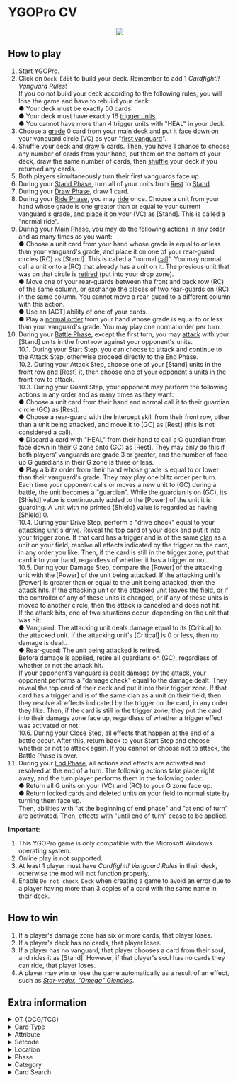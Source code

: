 # YGOPro CV

<p align="center">
	<img src="https://user-images.githubusercontent.com/18324297/85887521-466bff80-b7e8-11ea-9dc1-8522b21d4042.png">
</p>

## How to play
1. Start YGOPro.
2. Click on `Deck Edit` to build your deck. Remember to add 1 _Cardfight!! Vanguard Rules_!<br>
If you do not build your deck according to the following rules, you will lose the game and have to rebuild your deck:<br>
● Your deck must be exactly 50 cards.<br>
● Your deck must have exactly 16 [trigger units](https://cardfight.fandom.com/wiki/Trigger).<br>
● You cannot have more than 4 trigger units with "HEAL" in your deck.
3. Choose a [grade](https://cardfight.fandom.com/wiki/Card_Mechanics) 0 card from your main deck and put it face down on your vanguard circle (VC) as your "[first vanguard](https://cardfight.fandom.com/wiki/First_Vanguard)".<br>
4. Shuffle your deck and [draw](https://cardfight.fandom.com/wiki/Specific_Actions#Draw) 5 cards. Then, you have 1 chance to choose any number of cards from your hand, put them on the bottom of your deck, draw the same number of cards, then [shuffle](https://cardfight.fandom.com/wiki/Specific_Actions#Shuffle) your deck if you returned any cards.<br>
5. Both players simultaneously turn their first vanguards face up.
6. During your [Stand Phase](https://cardfight.fandom.com/wiki/Standard_Fight_Rules#Stand_Phase), turn all of your units from [Rest](https://cardfight.fandom.com/wiki/Specific_Actions#Stand_and_Rest) to [Stand]((https://cardfight.fandom.com/wiki/Specific_Actions#Stand_and_Rest)).
7. During your [Draw Phase](https://cardfight.fandom.com/wiki/Standard_Fight_Rules#Draw_Phase), draw 1 card.
8. During your [Ride Phase](https://cardfight.fandom.com/wiki/Standard_Fight_Rules#Ride_Phase), you may [ride](https://cardfight.fandom.com/wiki/Ride) once. Choose a unit from your hand whose grade is one greater than or equal to your current vanguard's grade, and [place](https://cardfight.fandom.com/wiki/Specific_Actions#Place) it on your (VC) as [Stand]. This is called a "normal ride".<br>
9. During your [Main Phase](https://cardfight.fandom.com/wiki/Standard_Fight_Rules#Main_Phase), you may do the following actions in any order and as many times as you want:<br>
● Choose a unit card from your hand whose grade is equal to or less than your vanguard's grade, and place it on one of your rear-guard circles (RC) as [Stand]. This is called a "normal [call](https://cardfight.fandom.com/wiki/Call)". You may normal call a unit onto a (RC) that already has a unit on it. The previous unit that was on that circle is [retired](https://cardfight.fandom.com/wiki/Specific_Actions#Retire) (put into your drop zone).<br>
● Move one of your rear-guards between the front and back row (RC) of the same column, or exchange the places of two rear-guards on (RC) in the same column. You cannot move a rear-guard to a different column with this action.<br>
● Use an [ACT] ability of one of your cards.<br>
● Play a [normal order](https://cardfight.fandom.com/wiki/Order) from your hand whose grade is equal to or less than your vanguard's grade. You may play one normal order per turn.
10. During your [Battle Phase](https://cardfight.fandom.com/wiki/Standard_Fight_Rules#Battle_Phase), except the first turn, you may [attack](https://cardfight.fandom.com/wiki/Specific_Actions#Battle) with your [Stand] units in the front row against your opponent's units.<br>
	10.1. During your Start Step, you can choose to attack and continue to the Attack Step, otherwise proceed directly to the End Phase.<br>
	10.2. During your Attack Step, choose one of your [Stand] units in the front row and [Rest] it, then choose one of your opponent's units in the front row to attack.<br>
	10.3. During your Guard Step, your opponent may perform the following actions in any order and as many times as they want:<br>
		● Choose a unit card from their hand and normal call it to their guardian circle (GC) as [Rest].<br>
		● Choose a rear-guard with the Intercept skill from their front row, other than a unit being attacked, and move it to (GC) as [Rest] (this is not considered a call).<br>
		● Discard a card with "HEAL" from their hand to call a G guardian from face down in their G zone onto (GC) as [Rest]. They may only do this if both players' vanguards are grade 3 or greater, and the number of face-up G guardians in their G zone is three or less.<br>
		● Play a blitz order from their hand whose grade is equal to or lower than their vanguard's grade. They may play one blitz order per turn.<br>
	Each time your opponent calls or moves a new unit to (GC) during a battle, the unit becomes a "guardian". While the guardian is on (GC), its [Shield] value is continuously added to the [Power] of the unit it is guarding. A unit with no printed [Shield] value is regarded as having [Shield] 0.<br>
	10.4. During your Drive Step, perform a "drive check" equal to your attacking unit's [drive](https://cardfight.fandom.com/wiki/Drive). Reveal the top card of your deck and put it into your trigger zone. If that card has a trigger and is of the same [clan](https://cardfight.fandom.com/wiki/Clans) as a unit on your field, resolve all effects indicated by the trigger on the card, in any order you like. Then, if the card is still in the trigger zone, put that card into your hand, regardless of whether it has a trigger or not.<br>
	10.5. During your Damage Step, compare the [Power] of the attacking unit with the [Power] of the unit being attacked. If the attacking unit's [Power] is greater than or equal to the unit being attacked, then the attack hits. If the attacking unit or the attacked unit leaves the field, or if the controller of any of these units is changed, or if any of these units is moved to another circle, then the attack is canceled and does not hit.<br>
	If the attack hits, one of two situations occur, depending on the unit that was hit:<br>
	● Vanguard: The attacking unit deals damage equal to its [Critical] to the attacked unit. If the attacking unit's [Critical] is 0 or less, then no damage is dealt.<br>
	● Rear-guard: The unit being attacked is retired.<br>
	Before damage is applied, retire all guardians on (GC), regardless of whether or not the attack hit.<br>
	If your opponent's vanguard is dealt damage by the attack, your opponent performs a "damage check" equal to the damage dealt. They reveal the top card of their deck and put it into their trigger zone. If that card has a trigger and is of the same clan as a unit on their field, then they resolve all effects indicated by the trigger on the card, in any order they like. Then, if the card is still in the trigger zone, they put the card into their damage zone face up, regardless of whether a trigger effect was activated or not.<br>
	10.6. During your Close Step, all effects that happen at the end of a battle occur. After this, return back to your Start Step and choose whether or not to attack again. If you cannot or choose not to attack, the Battle Phase is over.
11. During your [End Phase](https://cardfight.fandom.com/wiki/Standard_Fight_Rules#End_Phase), all actions and effects are activated and resolved at the end of a turn. The following actions take place right away, and the turn player performs them in the following order:<br>
	● Return all G units on your (VC) and (RC) to your G zone face up.<br>
	● Return locked cards and deleted units on your field to normal state by turning them face up.<br>
	Then, abilities with "at the beginning of end phase" and "at end of turn" are activated. Then, effects with "until end of turn" cease to be applied.

**Important:**
1. This YGOPro game is only compatible with the Microsoft Windows operating system.
2. Online play is not supported.
3. At least 1 player must have _Cardfight!! Vanguard Rules_ in their deck, otherwise the mod will not function properly.
4. Enable `Do not check Deck` when creating a game to avoid an error due to a player having more than 3 copies of a card with the same name in their deck.

## How to win
1. If a player's damage zone has six or more cards, that player loses.
2. If a player's deck has no cards, that player loses.
3. If a player has no vanguard, that player chooses a card from their soul, and rides it as [Stand]. However, if that player's soul has no cards they can ride, that player loses.
4. A player may win or lose the game automatically as a result of an effect, such as _[Star-vader, "Omega" Glendios](https://cardfight.fandom.com/wiki/Star-vader,_%22Omega%22_Glendios)_.

## Extra information
<details>
<summary>OT (OCG/TCG)</summary>

- `0x1	OCG` = OCG only card
- `0x2	TCG` = TCG only card
- `0x3	OCG+TCG` = OCG + TCG card
- `0x4	Anime/Custom` = Unofficial card
</details>
<details>
<summary>Card Type</summary>

- `0x3	Monster+Spell` = [Normal unit](https://cardfight.fandom.com/wiki/Normal_unit)
- `0x5	Monster+Trap` = Trigger unit
- `0x20	Effect` = Critical
- `0x80	Ritual` = Heal
- `0x200	Spirit` = Draw
- `0x400	Union` = Stand
	- `Level` = Grade
	- `ATK` = Power
	- `DEF` = Shield
</details>
<details>
<summary>Attribute</summary>

- `0x1	EARTH` = [United Sanctuary](https://cardfight.fandom.com/wiki/United_Sanctuary)
- `0x2	WATER` = [Dragon Empire](https://cardfight.fandom.com/wiki/Dragon_Empire)
- `0x4	FIRE` = [Star Gate](https://cardfight.fandom.com/wiki/Star_Gate)
- `0x8	WIND` = [Dark Zone](https://cardfight.fandom.com/wiki/Dark_Zone)
- `0x10	LIGHT` = [Magallanica](https://cardfight.fandom.com/wiki/Magallanica)
- `0x20 DARK` = [Zoo](https://cardfight.fandom.com/wiki/Zoo)
- `0x40 DIVINE` = **N/A**
</details>
<details>
<summary>Setcode</summary>

- Refer to `!setname` in `strings.conf`.
</details>
<details>
<summary>Location</summary>

- `0x4	Monster Zone` = Vanguard Circle (Sequence 2) + Rear-guard Circle (Sequence 1,3) + Guardian Circle (Sequence 5) (Field)
- `0x8	Spell & Trap Zone` = Rear-guard Circles (Sequence 0~2) (Field)
- `0x10	Graveyard` = Drop Zone
- `0x20	Banished` = Damage Zone
- `0x20	Banished` = Trigger Zone (temporarily banished)
- `0x40	Extra Deck` = G Zone
- `0x80 Xyz Material` = Soul
- Missing Zones: Bind Zone, Removal Zone, Guage Zone, Order Area
</details>
<details>
<summary>Phase</summary>

1. `EVENT_PREDRAW` = Stand Phase
2. `PHASE_DRAW` = Draw Phase
3. `PHASE_STANDBY` = Ride Phase
4. `PHASE_MAIN1` = Main Phase
5. `PHASE_BATTLE` = Battle Phase
6. `PHASE_MAIN2` = **N/A**
7. `PHASE_END` = End Phase
</details>
<details>
<summary>Category</summary>

- `0x1	Destroy Spell/Trap` = ～Reserved～
- `0x2	Destroy Monster` = Retire a card
- `0x4	Banish Card` = ～Reserved～
- `0x8	Send to Graveyard` = ～Reserved～
- `0x10	Return to Hand` = ～Reserved～
- `0x20	Return to Deck` = Put a card into a player's deck
- `0x40	Destroy Hand` = Discard a card from a player's hand
- `0x80	Destroy Deck` = ～Reserved～
- `0x100	Increase Draw` = Draw a card from the deck
- `0x200	Search Deck` = Look at a player's deck
- `0x400	GY to Hand/Field` = ～Reserved～
- `0x800	Change Battle Position` = Turn a card from [Stand] to [Rest], or vice-versa
- `0x1000	Get Control` = ～Reserved～
- `0x2000	Increase/Decrease ATK/DEF` = Increase or decrease a card's Power
- `0x4000	Piercing` = Give a card [Critical]
- `0x8000	Attack Multiple Times` = ～Reserved～
- `0x10000	Limit Attack` = ～Reserved～
- `0x20000	Direct Attack` = ～Reserved～
- `0x40000	Special Summon` = Ride a card
- `0x80000	Token` = ～Reserved～
- `0x100000	Type-related` = ～Reserved～
- `0x200000	Attribute-related` = Lists "clan" or a particular clan in the card's text
- `0x400000	Reduce LP` = ～Reserved～
- `0x800000	Increase LP` = ～Reserved～
- `0x1000000	Cannot Be Destroyed` = ～Reserved～
- `0x2000000	Cannot Be Targeted` = ～Reserved～
- `0x4000000	Counter` = ～Reserved～
- `0x8000000	Gamble` = ～Reserved～
- `0x10000000	Fusion` = ～Reserved～
- `0x20000000	Synchro` = ～Reserved～
- `0x40000000	Xyz` = ～Reserved～
- `0x80000000	Negate Effect` = ～Reserved～
</details>
<details>
<summary>Card Search</summary>

You can search for the following specific card information in YGOPro:
- Ability No Ability: Use the `No Ability` tab, or type `(No ability)` in the search bar
- Card Type: Use the `Type` tab
- Clan: Type `Clan:` in the search bar
- Critical: **N/A**
- Grade: Use the `Grade` tab
- Nation: Use the `Nation` tab
- Power: Use the `Power` tab
- Race: Type `Race:` in the search bar
- Shield: Use the `Shield` tab
- Skill: Type `Skill:` in the search bar
</details>

